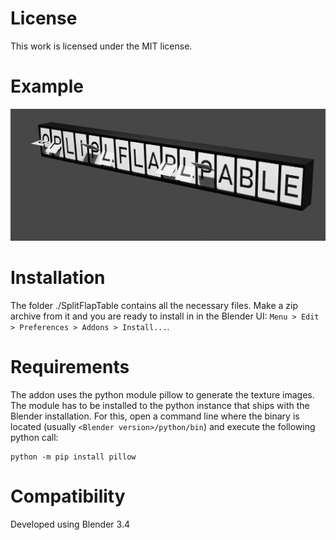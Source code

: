 # License
This work is licensed under the MIT license.

# Example

![Example display](example.png)

# Installation
The folder ./SplitFlapTable contains all the necessary files. Make a zip archive from it and you are ready to 
install in in the Blender UI: 
`Menu > Edit > Preferences > Addons > Install...`.

# Requirements
The addon uses the python module pillow to generate the texture images. The module has to be installed to the 
python instance that ships with the Blender installation. For this, open a command line where the binary is located 
(usually `<Blender version>/python/bin`) and execute the following python call:
```
python -m pip install pillow
```

# Compatibility
Developed using Blender 3.4